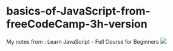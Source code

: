 # basics-of-JavaScript-from-freeCodeCamp-3h-version
My notes from :
Learn JavaScript - Full Course for Beginners ![](https://www.youtube.com/watch?v=PkZNo7MFNFg&t=872s&ab_channel=freeCodeCamp.org)
